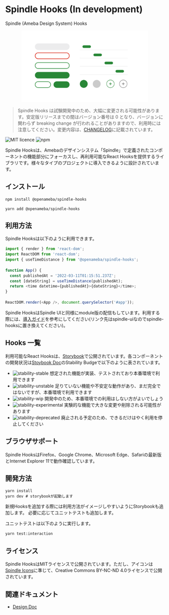 # Spindle Hooks (In development)

Spindle (Ameba Design System) Hooks

<p align="center">
  <img alt="Spindle" src="./docs/images/components.png" width="400">
</p>

> Spindle Hooks は試験開発中のため、大幅に変更される可能性があります。安定版リリースまでの間はバージョン番号は 0 となり、バージョンに関わらず breaking change が行われることがありますので、利用時には注意してください。変更内容は、[CHANGELOG](CHANGELOG.md)に記載されています。

![MIT licence](https://img.shields.io/npm/l/@openameba/spindle-hooks) ![npm](https://img.shields.io/npm/v/@openameba/spindle-hooks)

Spindle Hooksは、Amebaのデザインシステム「Spindle」で定義されたコンポーネントの機能部分にフォーカスし、再利用可能なReact Hooksを提供するライブラリです。様々なタイプのプロジェクトに導入できるように設計されています。

## インストール

```
npm install @openameba/spindle-hooks
```

```
yarn add @openameba/spindle-hooks
```

## 利用方法

Spindle Hooksは以下のように利用できます。

```js
import { render } from 'react-dom';
import ReactDOM from 'react-dom';
import { useTimeDistance } from '@openameba/spindle-hooks';

function App() {
  const publishedAt = '2022-03-11T01:15:51.237Z';
  const [dateString] = useTimeDistance(publishedAt);
  return <time datetime={publishedAt}>{dateString}</time>;
}

ReactDOM.render(<App />, document.querySelector('#app'));
```

Spindle HooksはSpindle UIと同様にmodule版の配信もしています。利用する際には、[導入ガイド](https://github.com/openameba/spindle/pull/175)を参考にしてください(リンク先はspindle-uiなのでspindle-hooksに置き換えてください)。

## Hooks 一覧

利用可能なReact Hooksは、[Storybook](https://ameba-spindle-hooks.web.app/)で公開されています。各コンポーネントの開発状況は[Stoybook Doc](https://ameba-spindle-hooks.web.app/?path=/docs/usecarousel--normal)のStability Budgeで以下のように表されています。

- ![stability-stable](https://img.shields.io/badge/stability-stable-green.svg) 想定された機能が実装、テストされており本番環境で利用できます
- ![stability-unstable](https://img.shields.io/badge/stability-unstable-yellow.svg) 足りていない機能や不安定な動作があり、まだ完全ではないですが、本番環境で利用できます
- ![stability-wip](https://img.shields.io/badge/stability-work_in_progress-lightgrey.svg) 開発中のため、本番環境での利用はしない方がよいでしょう
- ![stability-experimental](https://img.shields.io/badge/stability-experimental-orange.svg) 実験的な機能で大きな変更や削除される可能性があります
- ![stability-deprecated](https://img.shields.io/badge/stability-deprecated-red.svg) 廃止される予定のため、できるだけはやく利用を停止してください

## ブラウザサポート

Spindle HooksはFirefox、Google Chrome、Microsoft Edge、Safariの最新版とInternet Explorer 11で動作確認しています。

## 開発方法

```
yarn install
yarn dev # storybookが起動します
```

新規Hooksを追加する際には利用方法がイメージしやすいようにStorybookも追加します。
必要に応じてユニットテストも追加します。

ユニットテストは以下のように実行します。

```sh
yarn test:interaction
```

## ライセンス

Spindle HooksはMITライセンスで公開されています。ただし、アイコンは[Spindle Icons](../spindle-icons/)に準じて、Creative Commons BY-NC-ND 4.0ライセンスで公開されています。

## 関連ドキュメント

- [Design Doc](docs/design-doc.md)
